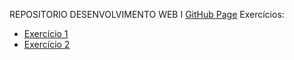 REPOSITORIO DESENVOLVIMENTO WEB I
[GitHub Page](https://lucianobruno1.github.io/DSWI/)
Exercícios:
  <ul>
      <li>
        <a href="https://lucianobruno1.github.io/DSWI/exercicio1/home.html"> Exercício 1</a>
      </li>
      <li>
        <a href = "https://lucianobruno1.github.io/DSWI/exercicio2/conta.html"> Exercício 2 <a/>
      </li>
  </ul>
